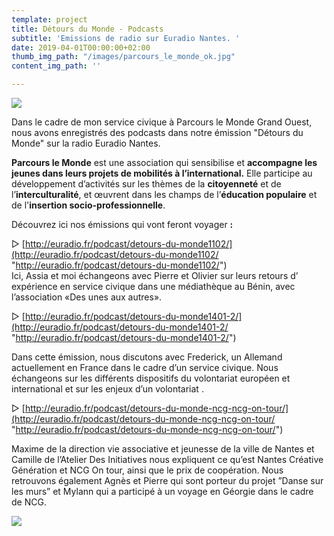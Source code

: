 ```yaml
---
template: project
title: Détours du Monde - Podcasts
subtitle: 'Emissions de radio sur Euradio Nantes. '
date: 2019-04-01T00:00:00+02:00
thumb_img_path: "/images/parcours_le_monde_ok.jpg"
content_img_path: ''

---
```

![](/images/12615412_1685090855103903_1543254919201180596_o.jpg)

Dans le cadre de mon service civique à Parcours le Monde Grand Ouest, nous avons enregistrés des podcasts dans notre émission "Détours du Monde" sur la radio Euradio Nantes.

**Parcours le Monde** est une association qui sensibilise et **accompagne les jeunes dans leurs projets de mobilités à l’international.** Elle participe au développement d’activités sur les thèmes de la **citoyenneté** et de l’**interculturalité**, et œuvrent dans les champs de l’**éducation populaire** et de l'**insertion socio-professionnelle**.

Découvrez ici nos émissions qui vont feront voyager **:**

▷ [http://euradio.fr/podcast/detours-du-monde1102/](http://euradio.fr/podcast/detours-du-monde1102/ "http://euradio.fr/podcast/detours-du-monde1102/")  
Ici, Assia et moi échangeons avec Pierre et Olivier sur leurs retours d’ expérience en service civique dans une médiathèque au Bénin, avec l’association «Des unes aux autres».

 ▷ [http://euradio.fr/podcast/detours-du-monde1401-2/](http://euradio.fr/podcast/detours-du-monde1401-2/ "http://euradio.fr/podcast/detours-du-monde1401-2/")

Dans cette émission, nous discutons avec Frederick, un Allemand actuellement en France dans le cadre d’un service civique. Nous échangeons sur  les différents dispositifs du volontariat européen et international et sur les enjeux d’un volontariat .

  ▷ [http://euradio.fr/podcast/detours-du-monde-ncg-ncg-on-tour/](http://euradio.fr/podcast/detours-du-monde-ncg-ncg-on-tour/ "http://euradio.fr/podcast/detours-du-monde-ncg-ncg-on-tour/")

Maxime de la direction vie associative et jeunesse  de la ville de Nantes et Camille de l’Atelier Des Initiatives nous expliquent ce qu’est Nantes Créative Génération et NCG On tour, ainsi que le prix de coopération. Nous retrouvons également Agnès et Pierre qui sont porteur du projet ”Danse sur les murs” et Mylann qui a participé à un voyage en Géorgie dans le cadre de NCG.

![](/images/c300.png)